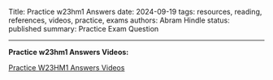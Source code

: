Title: Practice w23hm1 Answers
date: 2024-09-19
tags: resources, reading, references, videos, practice, exams
authors: Abram Hindle
status: published
summary: Practice Exam Question

----

**Practice w23hm1 Answers Videos:**

[Practice W23HM1 Answers Videos](https://drive.google.com/drive/folders/1--tcPGlIMEQ-wPykGEWLbmTRTgGaS-Vf?usp=sharing)